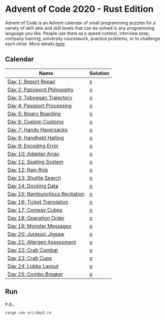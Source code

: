 # Advent of Code 2020 - Rust Edition

Advent of Code is an Advent calendar of small programming puzzles for a variety of skill sets and skill levels that can be solved in any programming language you like. People use them as a speed contest, interview prep, company training, university coursework, practice problems, or to challenge each other. More details [here](https://adventofcode.com/2020/about)

## Calendar

|Name                                                                       |Solution                  |
|---------------------------------------------------------------------------|--------------------------|
|[Day 1: Report Repair](https://adventofcode.com/2020/day/1)                |[x](src/bin/day1.rs)      |
|[Day 2: Password Philosophy](https://adventofcode.com/2020/day/2)          |[o](src/bin/day2.rs)      |
|[Day 3: Toboggan Trajectory](https://adventofcode.com/2020/day/3)          |[o](src/bin/day3.rs)      |
|[Day 4: Passport Processing](https://adventofcode.com/2020/day/4)          |[o](src/bin/day4.rs)      |
|[Day 5: Binary Boarding](https://adventofcode.com/2020/day/5)              |[o](src/bin/day5.rs)      |
|[Day 6: Custom Customs](https://adventofcode.com/2020/day/6)               |[o](src/bin/day6.rs)      |
|[Day 7: Handy Haversacks](https://adventofcode.com/2020/day/7)             |[o](src/bin/day7.rs)      |
|[Day 8: Handheld Halting](https://adventofcode.com/2020/day/8)             |[o](src/bin/day8.rs)      |
|[Day 9: Encoding Error](https://adventofcode.com/2020/day/9)               |[o](src/bin/day9.rs)      |
|[Day 10: Adapter Array](https://adventofcode.com/2020/day/10)              |[o](src/bin/day10.rs)     |
|[Day 11: Seating System](https://adventofcode.com/2020/day/11)             |[o](src/bin/day11.rs)     |
|[Day 12: Rain Risk](https://adventofcode.com/2020/day/12)                  |[o](src/bin/day12.rs)     |
|[Day 13: Shuttle Search](https://adventofcode.com/2020/day/13)             |[o](src/bin/day13.rs)     |
|[Day 14: Docking Data](https://adventofcode.com/2020/day/14)               |[o](src/bin/day14.rs)     |
|[Day 15: Rambunctious Recitation](https://adventofcode.com/2020/day/15)    |[o](src/bin/day15.rs)     |
|[Day 16: Ticket Translation](https://adventofcode.com/2020/day/16)         |[o](src/bin/day16.rs)     |
|[Day 17: Conway Cubes](https://adventofcode.com/2020/day/17)               |[o](src/bin/day17.rs)     |
|[Day 18: Operation Order](https://adventofcode.com/2020/day/18)            |[o](src/bin/day18.rs)     |
|[Day 19: Monster Messages](https://adventofcode.com/2020/day/19)           |[o](src/bin/day19.rs)     |
|[Day 20: Jurassic Jigsaw](https://adventofcode.com/2020/day/20)            |[o](src/bin/day20.rs)     |
|[Day 21: Allergen Assessment](https://adventofcode.com/2020/day/21)        |[o](src/bin/day21.rs)     |
|[Day 22: Crab Combat](https://adventofcode.com/2020/day/22)                |[o](src/bin/day22.rs)     |
|[Day 23: Crab Cups](https://adventofcode.com/2020/day/23)                  |[o](src/bin/day23.rs)     |
|[Day 24: Lobby Layout](https://adventofcode.com/2020/day/24)               |[o](src/bin/day24.rs)     |
|[Day 25: Combo Breaker](https://adventofcode.com/2020/day/25)              |[o](src/bin/day25.rs)     |


## Run

e.g., 
```
cargo run src/day1.rs

```

